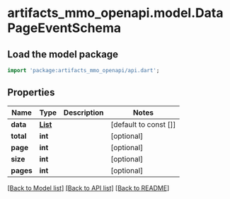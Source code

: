 # artifacts_mmo_openapi.model.DataPageEventSchema

## Load the model package
```dart
import 'package:artifacts_mmo_openapi/api.dart';
```

## Properties
Name | Type | Description | Notes
------------ | ------------- | ------------- | -------------
**data** | [**List<EventSchema>**](EventSchema.md) |  | [default to const []]
**total** | **int** |  | [optional] 
**page** | **int** |  | [optional] 
**size** | **int** |  | [optional] 
**pages** | **int** |  | [optional] 

[[Back to Model list]](../README.md#documentation-for-models) [[Back to API list]](../README.md#documentation-for-api-endpoints) [[Back to README]](../README.md)


